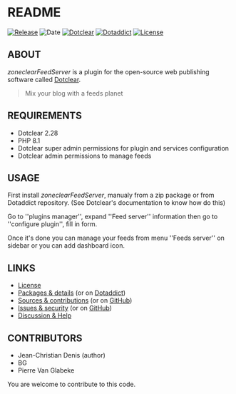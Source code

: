 # README

[![Release](https://img.shields.io/badge/release-2023.10.14-a2cbe9.svg)](https://git.dotclear.watch/JcDenis/zoneclearFeedServer/releases)
![Date](https://img.shields.io/badge/date-2023.10.14-c44d58.svg)
[![Dotclear](https://img.shields.io/badge/dotclear-v2.28-137bbb.svg)](https://fr.dotclear.org/download)
[![Dotaddict](https://img.shields.io/badge/dotaddict-official-9ac123.svg)](https://plugins.dotaddict.org/dc2/details/zoneclearFeedServer)
[![License](https://img.shields.io/badge/license-GPL--2.0-ececec.svg)](https://git.dotclear.watch/JcDenis/zoneclearFeedServer/src/branch/master/LICENSE)

## ABOUT

_zoneclearFeedServer_ is a plugin for the open-source web publishing software called [Dotclear](https://www.dotclear.org).

> Mix your blog with a feeds planet

## REQUIREMENTS

* Dotclear 2.28
* PHP 8.1
* Dotclear super admin permissions for plugin and services configuration
* Dotclear admin permissions to manage feeds

## USAGE

First install _zoneclearFeedServer_, manualy from a zip package or from 
Dotaddict repository. (See Dotclear's documentation to know how do this)

Go to ''plugins manager'', expand ''Feed server'' information then 
go to ''configure plugin'', fill in form.

Once it's done you can manage your feeds from menu 
''Feeds server'' on sidebar or you can add dashboard icon.

## LINKS

* [License](https://git.dotclear.watch/JcDenis/zoneclearFeedServer/src/branch/master/LICENSE)
* [Packages & details](https://git.dotclear.watch/JcDenis/zoneclearFeedServer/releases) (or on [Dotaddict](https://plugins.dotaddict.org/dc2/details/zoneclearFeedServer))
* [Sources & contributions](https://git.dotclear.watch/JcDenis/zoneclearFeedServer) (or on [GitHub](https://github.com/JcDenis/zoneclearFeedServer))
* [Issues & security](https://git.dotclear.watch/JcDenis/zoneclearFeedServer/issues) (or on [GitHub](https://github.com/JcDenis/zoneclearFeedServer/issues))
* [Discussion & Help](http://forum.dotclear.org/viewtopic.php?pid=331158)

## CONTRIBUTORS

* Jean-Christian Denis (author)
* BG
* Pierre Van Glabeke

You are welcome to contribute to this code.
